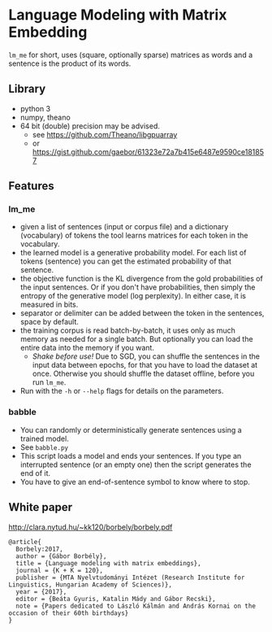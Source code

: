 # Language Modeling with Matrix Embedding
`lm_me` for short, uses (square, optionally sparse) matrices as words and a sentence is the product of its words.

## Library
 * python 3
 * numpy, theano
 * 64 bit (double) precision may be advised.
   * see https://github.com/Theano/libgpuarray
   * or https://gist.github.com/gaebor/61323e72a7b415e6487e9590ce181857

## Features
### lm_me
* given a list of sentences (input or corpus file) and a dictionary (vocabulary) of tokens the tool learns matrices for each token in the vocabulary.
* the learned model is a generative probability model. For each list of tokens (sentence) you can get the estimated probability of that sentence.
* the objective function is the KL divergence from the gold probabilities of the input sentences. Or if you don't have probabilities, then simply the entropy of the generative model (log perplexity). In either case, it is measured in bits.
* separator or delimiter can be added between the token in the sentences, space by default.
* the training corpus is read batch-by-batch, it uses only as much memory as needed for a single batch. But optionally you can load the entire data into the memory if you want.
  * _Shake before use!_ Due to SGD, you can shuffle the sentences in the input data between epochs, for that you have to load the dataset at once. Otherwise you should shuffle the dataset offline, before you run `lm_me`.
* Run with the `-h` or `--help` flags for details on the parameters.

### babble
* You can randomly or deterministically generate sentences using a trained model.
* See `babble.py`
* This script loads a model and ends your sentences. If you type an interrupted sentence (or an empty one) then the script generates the end of it.
* You have to give an end-of-sentence symbol to know where to stop.

## White paper
http://clara.nytud.hu/~kk120/borbely/borbely.pdf

    @article{
      Borbely:2017,
      author = {Gábor Borbély},
      title = {Language modeling with matrix embeddings},
      journal = {K + K = 120},
      publisher = {MTA Nyelvtudományi Intézet (Research Institute for Linguistics, Hungarian Academy of Sciences)},
      year = {2017},
      editor = {Beáta Gyuris, Katalin Mády and Gábor Recski},
      note = {Papers dedicated to László Kálmán and András Kornai on the occasion of their 60th birthdays}
    }
